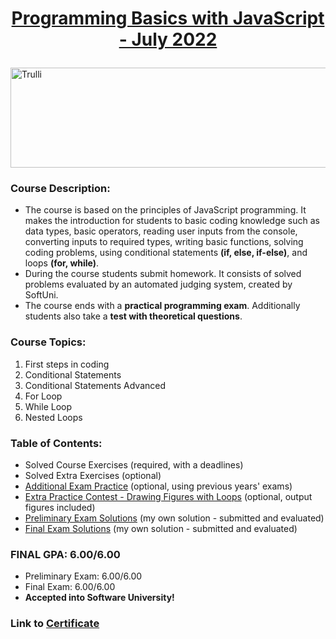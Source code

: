 <html>
<body>

# <a href="https://softuni.bg/trainings/3755/programming-basics-with-javascript-july-2022"><p align="center"> Programming Basics with JavaScript - July 2022 </a><p>

<a href="https://softuni.bg/">
<img src="https://stringfixer.com/files/651542214.jpg" alt="Trulli" width="1218" height="160">
</a>

</body>
</html>

### Course Description:
- The course is based on the principles of JavaScript programming. It makes the introduction for students to basic coding knowledge such as data types, basic operators, reading user inputs from the console, converting inputs to required types, writing basic functions, solving coding problems, using conditional statements **(if, else, if-else)**, and loops **(for, while)**.
- During the course students submit homework. It consists of solved problems evaluated by an automated judging system, created by SoftUni.
- The course ends with a **practical programming exam**. Additionally students also take a **test with theoretical questions**.

### Course Topics:
1. First steps in coding  
2. Conditional Statements 
3. Conditional Statements Advanced 
4. For Loop   
5. While Loop          
6. Nested Loops
  

### Table of Contents:
- Solved Course Exercises (required, with a deadlines)
- Solved Extra Exercises (optional)
- <a href="https://github.com/mirokrastanov/Software-Engineering-SoftUni/tree/main/softuni-js-basics/practice-old-exams">Additional Exam Practice</a> (optional, using previous years' exams)
- <a href="https://github.com/mirokrastanov/Software-Engineering-SoftUni/tree/main/softuni-js-basics/practice-drawing-figures-with-loops">Extra Practice Contest - Drawing Figures with Loops</a> (optional, output figures included)
- <a href="https://github.com/mirokrastanov/Software-Engineering-SoftUni/tree/main/softuni-js-basics/preliminary-exam-js-basics">Preliminary Exam Solutions</a> (my own solution - submitted and evaluated)
- <a href="https://github.com/mirokrastanov/Software-Engineering-SoftUni/tree/main/softuni-js-basics/final-exam-js-basics">Final Exam Solutions</a> (my own solution - submitted and evaluated)

### FINAL GPA: 6.00/6.00
- Preliminary Exam: 6.00/6.00
- Final Exam: 6.00/6.00
- **Accepted into Software University!**
### Link to <a href="https://softuni.bg/certificates/details/140167/31a4474c">Certificate</a>

